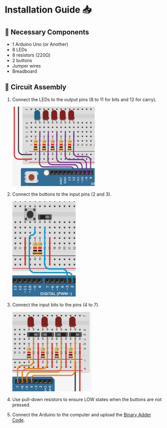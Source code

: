 # Installation Guide 📥

## 🔌 Necessary Components
- 1 Arduino Uno (or Another)
- 8 LEDs
- 8 resistors (220Ω)
- 2 buttons
- Jumper wires
- Breadboard

## 🔧 Circuit Assembly
1. Connect the LEDs to the output pins (8 to 11 for bits and 12 for carry).
    
    <img src="../images/outputPins.png" height="250" width="260">  

2. Connect the buttons to the input pins (2 and 3).

    <img src="../images/buttonPins.png" height="300" width="200">  

3. Connect the input bits to the pins (4 to 7).

    <img src="../images/inputPins.png" height="250" width="250">  
4. Use pull-down resistors to ensure LOW states when the buttons are not pressed.
5. Connect the Arduino to the computer and upload the [Binary Adder Code](../binaryAdder.cpp).